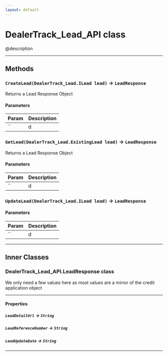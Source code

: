 ```yaml
---
layout: default
---
```

# DealerTrack_Lead_API class

@description

---
## Methods
### `CreateLead(DealerTrack_Lead.ILead lead)` → `LeadResponse`

Returns a Lead Response Object

#### Parameters
|Param|Description|
|-----|-----------|
|`` | d |

### `GetLead(DealerTrack_Lead.ExistingLead lead)` → `LeadResponse`

Returns a Lead Response Object

#### Parameters
|Param|Description|
|-----|-----------|
|`` | d |

### `UpdateLead(DealerTrack_Lead.ILead lead)` → `LeadResponse`
#### Parameters
|Param|Description|
|-----|-----------|
|`` | d |

---
## Inner Classes

### DealerTrack_Lead_API.LeadResponse class

We only need a few values here as most values are a mirror of the credit application object

---
#### Properties

##### `LeadDetailUrl` → `String`

##### `LeadReferenceNumber` → `String`

##### `LeadUpdateDate` → `String`

---

